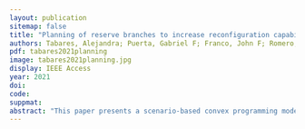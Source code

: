 ```yaml
---
layout: publication
sitemap: false
title: "Planning of reserve branches to increase reconfiguration capability in distribution systems: a scenario-based convex programming approach"
authors: Tabares, Alejandra; Puerta, Gabriel F; Franco, John F; Romero, Ruben A
pdf: tabares2021planning
image: tabares2021planning.jpg
display: IEEE Access
year: 2021
doi: 
code: 
suppmat: 
abstract: "This paper presents a scenario-based convex programming model to enhance reconfiguration capabilities in electrical distribution systems by planning reserve branches."
---
```

